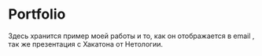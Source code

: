 # Portfolio
Здесь хранится пример моей работы и то, как он отображается в email , так же презентация с Хакатона от Нетологии.
